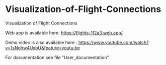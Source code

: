 # Visualization-of-Flight-Connections
Visualization of Flight Connections

Web app is available here: https://flights-1f2a3.web.app/

Demo video is also available here : https://www.youtube.com/watch?v=1sNohw4UxbU&feature=youtu.be

For documentation see file "User_documentation"
